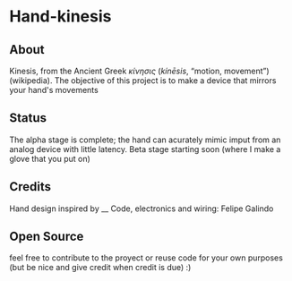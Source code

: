 # Hand-kinesis
## About
Kinesis, from the Ancient Greek *κίνησις* (*kínēsis*, “motion, movement”)(wikipedia). The objective of this project is to make a device that mirrors your hand's movements 

## Status
The alpha stage is complete; the hand can acurately mimic imput from an analog device with little latency. 
Beta stage starting soon (where I make a glove that you put on)

## Credits
Hand design inspired by __ 
Code, electronics and wiring: Felipe Galindo

## Open Source
feel free to contribute to the proyect or reuse code for your own purposes (but be nice and give credit when credit is due) :)

